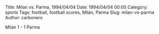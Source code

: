 Title: Milan vs. Parma, 1994/04/04
Date: 1994/04/04 00:00
Category: sports
Tags: football, football scores, Milan, Parma
Slug: milan-vs-parma
Author: carbonero


Milan 1 - 1 Parma
